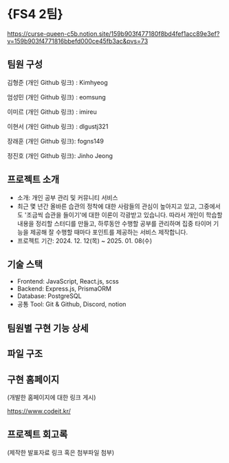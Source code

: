 # {FS4 2팀}

https://curse-queen-c5b.notion.site/159b903f477180f8bd4fef1acc89e3ef?v=159b903f4771816bbefd000ce45fb3ac&pvs=73

## 팀원 구성

김형준 (개인 Github 링크) : Kimhyeog

엄성민 (개인 Github 링크) : eomsung

이미르 (개인 Github 링크) : imireu

이현서 (개인 Github 링크) : dlgustj321

장래훈 (개인 Github 링크): fogns149

정진호 (개인 Github 링크): Jinho Jeong

## 프로젝트 소개
- 소개: 개인 공부 관리 및 커뮤니티 서비스
- 최근 몇 년간 올바른 습관의 정착에 대한 사람들의 관심이 높아지고 있고, 그중에서도 '조금씩 습관을 들이기'에 대한 이론이 각광받고 있습니다. 따라서 개인이 학습할 내용을 정리할 스터디를 만들고, 하루동안 수행할 공부를 관리하며 집중 타이머 기능을 제공해 잘 수행할 때마다 포인트를 제공하는 서비스 제작합니다.
- 프로젝트 기간: 2024. 12. 12(목) ~ 2025. 01. 08(수)

## 기술 스택

- Frontend: JavaScript, React.js, scss
- Backend: Express.js, PrismaORM
- Database: PostgreSQL
- 공통 Tool: Git & Github, Discord, notion

## 팀원별 구현 기능 상세

## 파일 구조

## 구현 홈페이지

(개발한 홈페이지에 대한 링크 게시)

https://www.codeit.kr/

## 프로젝트 회고록

(제작한 발표자료 링크 혹은 첨부파일 첨부)
